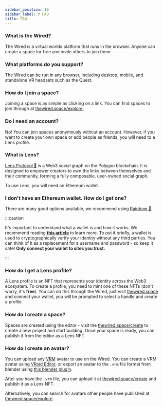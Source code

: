 ```yaml
---
sidebar_position: 10
sidebar_label: ❓ FAQ
title: FAQ
---
```


### What is the Wired?

The Wired is a virtual worlds platform that runs in the browser. Anyone can create a space for free and invite others to join them.

### What platforms do you support?

The Wired can be run in any browser, including desktop, mobile, and standalone VR headsets such as the Quest.

### How do I join a space?

Joining a space is as simple as clicking on a link. You can find spaces to join through at [thewired.space/explore](https://www.thewired.space/explore).

### Do I need an account?

No! You can join spaces anonymously without an account. However, if you want to create your own space or add people as friends, you will need to a Lens profile.

### What is Lens?

[Lens Protocol 🌿](https://lens.xyz/) is a Web3 social graph on the Polygon blockchain. It is designed to empower creators to own the links between themselves and their community, forming a fully composable, user-owned social graph.

To use Lens, you will need an Ethereum wallet.

### I don't have an Ethereum wallet. How do I get one?

There are many good options available, we recommend using [Rainbow 🌈](https://rainbow.me/).

:::caution

It's important to understand what a wallet is and how it works. We recommend reading **[this article](https://learn.rainbow.me/crypto-and-wallets)** to learn more. To put it briefly, a wallet is used to cryptographically verify your identity without any third parties. You can think of it as a replacement for a username and password - so keep it safe! **Only connect your wallet to sites you trust.**

:::

### How do I get a Lens profile?

A Lens profile is an NFT that represents your identity across the Web3 ecosystem. To create a profile, you need to mint one of these NFTs (don't worry, it's **free**). You can do this through the Wired, just visit [thewired.space](https://www.thewired.space) and connect your wallet, you will be prompted to select a handle and create a profile.

### How do I create a space?

Spaces are created using the editor - visit the [thewired.space/create](https://www.thewired.space/create) to create a new project and start building. Once your space is ready, you can publish it from the editor as a Lens NFT.

### How do I create an avatar?

You can upload any [VRM](https://vrm.dev/) avatar to use on the Wired. You can create a VRM avatar using [VRoid Editor](https://vroid.com/editor/en), or export an avatar to the `.vrm` file format from blender using [this blender plugin](https://github.com/saturday06/VRM_Addon_for_Blender).

After you have the `.vrm` file, you can upload it at [thewired.space/create](https://www.thewired.space/create) and publish it as a Lens NFT.

Alternatively, you can search for avatars other people have published at [thewired.space/explore](https://www.thewired.space/explore).
